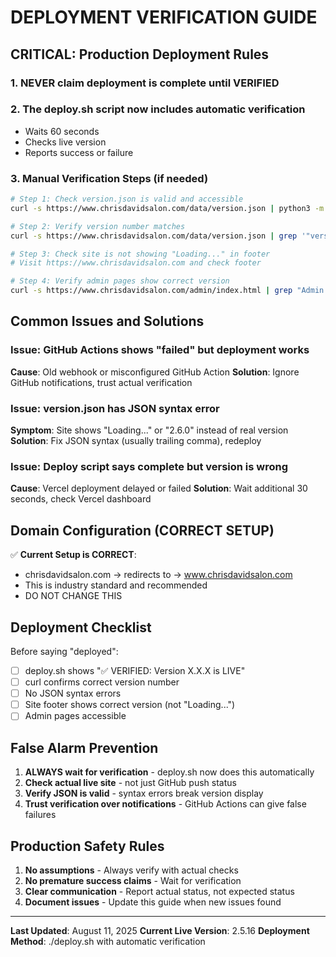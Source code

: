# DEPLOYMENT VERIFICATION GUIDE

## CRITICAL: Production Deployment Rules

### 1. NEVER claim deployment is complete until VERIFIED

### 2. The deploy.sh script now includes automatic verification
   - Waits 60 seconds
   - Checks live version
   - Reports success or failure

### 3. Manual Verification Steps (if needed)

```bash
# Step 1: Check version.json is valid and accessible
curl -s https://www.chrisdavidsalon.com/data/version.json | python3 -m json.tool | head -5

# Step 2: Verify version number matches
curl -s https://www.chrisdavidsalon.com/data/version.json | grep '"version"'

# Step 3: Check site is not showing "Loading..." in footer
# Visit https://www.chrisdavidsalon.com and check footer

# Step 4: Verify admin pages show correct version
curl -s https://www.chrisdavidsalon.com/admin/index.html | grep "Admin v"
```

## Common Issues and Solutions

### Issue: GitHub Actions shows "failed" but deployment works
**Cause**: Old webhook or misconfigured GitHub Action
**Solution**: Ignore GitHub notifications, trust actual verification

### Issue: version.json has JSON syntax error
**Symptom**: Site shows "Loading..." or "2.6.0" instead of real version
**Solution**: Fix JSON syntax (usually trailing comma), redeploy

### Issue: Deploy script says complete but version is wrong
**Cause**: Vercel deployment delayed or failed
**Solution**: Wait additional 30 seconds, check Vercel dashboard

## Domain Configuration (CORRECT SETUP)

✅ **Current Setup is CORRECT**:
- chrisdavidsalon.com → redirects to → www.chrisdavidsalon.com
- This is industry standard and recommended
- DO NOT CHANGE THIS

## Deployment Checklist

Before saying "deployed":
- [ ] deploy.sh shows "✅ VERIFIED: Version X.X.X is LIVE"
- [ ] curl confirms correct version number
- [ ] No JSON syntax errors
- [ ] Site footer shows correct version (not "Loading...")
- [ ] Admin pages accessible

## False Alarm Prevention

1. **ALWAYS wait for verification** - deploy.sh now does this automatically
2. **Check actual live site** - not just GitHub push status
3. **Verify JSON is valid** - syntax errors break version display
4. **Trust verification over notifications** - GitHub Actions can give false failures

## Production Safety Rules

1. **No assumptions** - Always verify with actual checks
2. **No premature success claims** - Wait for verification
3. **Clear communication** - Report actual status, not expected status
4. **Document issues** - Update this guide when new issues found

---

**Last Updated**: August 11, 2025
**Current Live Version**: 2.5.16
**Deployment Method**: ./deploy.sh with automatic verification